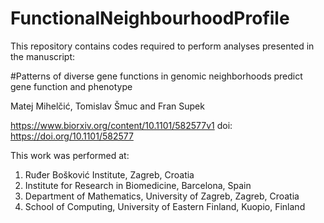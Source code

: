 # FunctionalNeighbourhoodProfile

This repository contains codes required to perform analyses presented in the manuscript:

#Patterns of diverse gene functions in genomic neighborhoods predict gene function and phenotype

Matej Mihelčić, Tomislav Šmuc and Fran Supek

https://www.biorxiv.org/content/10.1101/582577v1
doi: https://doi.org/10.1101/582577

This work was performed at:

1) Ruđer Bošković Institute, Zagreb, Croatia
2) Institute for Research in Biomedicine, Barcelona, Spain
3) Department of Mathematics, University of Zagreb, Zagreb, Croatia
4) School of Computing, University of Eastern Finland, Kuopio, Finland
